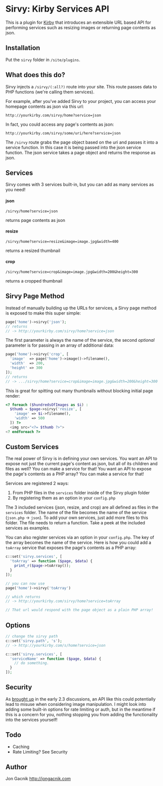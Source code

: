# Sirvy: Kirby Services API

This is a plugin for [Kirby](http://getkirby.com) that introduces an extensible URL based API for performing services such as resizing images or returning page contents as json.

## Installation

Put the `sirvy` folder in `/site/plugins`.

## What does this do?

Sirvy injects a `/sirvy/(:all?)` route into your site. This route passes data to PHP functions (we're calling them services).

For example, after you've added Sirvy to your project, you can access your homepage contents as json via this url:

```
http://yourkirby.com/sirvy/home?service=json
```

In fact, you could access any page's contents as json:

```
http://yourkirby.com/sirvy/some/uri/here?service=json
```

The `/sirvy` route grabs the page object based on the uri and passes it into a service function. In this case it is being passed into the json service function. The json service takes a page object and returns the response as json.

## Services

Sirvy comes with 3 services built-in, but you can add as many services as you need!

#### json

```
/sirvy/home?service=json
```

returns page contents as json


#### resize

```
/sirvy/home?service=resize&image=image.jpg&width=400
```

returns a resized thumbnail


#### crop

```
/sirvy/home?service=crop&image=image.jpg&width=200&height=300
```

returns a cropped thumbnail

## Sirvy Page Method

Instead of manually building up the URLs for services, a Sirvy page method is exposed to make this super simple:

```php
page('home')->sirvy('json');
// returns
// -> http://yourkirby.com/sirvy/home?service=json
```

The first parameter is always the name of the service, the second *optional* parameter is for passing in an array of additional data:

```php
page('home')->sirvy('crop', [
  'image'  => page('home')->image()->filename(),
  'width'  => 200,
  'height' => 300
]);
// returns
// -> .../sirvy/home?service=crop&image=image.jpg&width=200&height=300
```

This is great for spitting out many thumbnails without blocking initial page render:

```php
<? foreach ($hundredsOfImages as $i) :
  $thumb = $page->sirvy('resize', [
    'image' => $i->filename(),
    'width' => 500
  ]) ?>
  <img src="<?= $thumb ?>">
<? endforeach ?>

```

## Custom Services

The real power of Sirvy is in defining your own services. You want an API to expose not just the current page's content as json, but all of its children and files as well? You can make a service for that! You want an API to expose the page's contents as a PHP array? You can make a service for that!

Services are registered 2 ways:

1. From PHP files in the `services` folder inside of the Sirvy plugin folder
2. By registering them as an option in your `config.php`

The 3 included services (json, resize, and crop) are all defined as files in the `services` folder. The name of the file becomes the name of the service (`json.php` -> `json`). To add your own services, just add more files to this folder. The file needs to return a function. Take a peek at the included services as examples.

You can also register services via an option in your `config.php`. The key of the array becomes the name of the service. Here is how you could add a `toArray` service that exposes the page's contents as a PHP array:

```php
c::set('sirvy.services', [
  'toArray' => function ($page, $data) {
    print_r($page->toArray());
  }
]);

// you can now use
page('home')->sirvy('toArray')

// which returns
// -> http://yourkirby.com/sirvy/home?service=toArray

// That url would respond with the page object as a plain PHP array!
```

## Options

```php
// change the sirvy path
c::set('sirvy.path', 's');
// -> http://yourkirby.com/s/home?service=json

c::set('sirvy.services', [
  'serviceName' => function ($page, $data) {
    // do something.
  }
]);

```

## Security

As [brought up](https://github.com/getkirby/kirby/issues/412) in the early 2.3 discussions, an API like this could potentially lead to misuse when considering image manipulation. I might look into adding some built-in options for rate limiting or auth, but in the meantime if this is a concern for you, nothing stopping you from adding the functionality into the services yourself!

## Todo

- Caching
- Rate Limiting? See Security

## Author

Jon Gacnik <http://jongacnik.com>